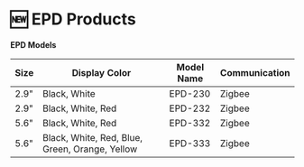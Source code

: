 # 🆕 EPD Products



**EPD Models**

| Size | Display Color                                  | Model Name | Communication |
| ---- | ---------------------------------------------- | ---------- | ------------- |
| 2.9" | Black, White                                   | EPD-230    | Zigbee        |
| 2.9" | Black, White, Red                              | EPD-232    | Zigbee        |
| 5.6" | Black, White, Red                              | EPD-332    | Zigbee        |
| 5.6" | Black, White, Red, Blue, Green, Orange, Yellow | EPD-333    | Zigbee        |
